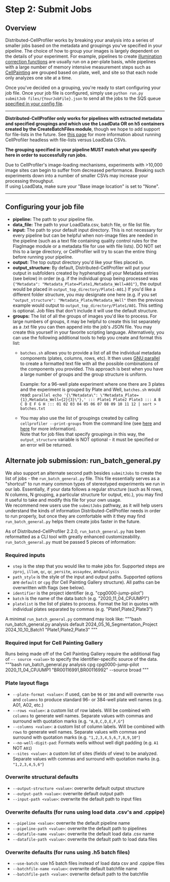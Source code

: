 # Step 2: Submit Jobs

## Overview

Distributed-CellProfiler works by breaking your analysis into a series of smaller jobs based on the metadata and groupings you've specified in your pipeline.
The choice of how to group your images is largely dependent on the details of your experiment.
For example, pipelines to create [illumination correction functions](http://onlinelibrary.wiley.com/doi/10.1111/jmi.12178/full) are usually run on a per-plate basis, while pipelines with a large number of memory intensive measurement steps such as [CellPainting](http://www.nature.com/nprot/journal/v11/n9/full/nprot.2016.105.html) are grouped based on plate, well, and site so that each node only analyzes one site at a time.  

Once you've decided on a grouping, you're ready to start configuring your job file.
Once your job file is configured, simply use `python run.py submitJob files/{YourJobFile}.json` to send all the jobs to the SQS queue [specified in your config file](step_1_configuration.md).

***

**Distributed-CellProfiler only works for pipelines with extracted metadata and specified groupings and which use the LoadData OR on h5 containers created by the CreateBatchFiles module**, though we hope to add support for file-lists in the future.
See [this page](https://github.com/CellProfiler/CellProfiler/wiki/Adapting-CellProfiler-to-a-LIMS-environment) for more information about running CellProfiler headless with file-lists versus LoadData CSVs.  

**The grouping specified in your pipeline MUST match what you specify here in order to successfully run jobs.**

Due to CellProfiler's image-loading mechanisms, experiments with >10,000 image sites can begin to suffer from decreased performance.
Breaking such experiments down into a number of smaller CSVs may increase your processing throughput.  
If using LoadData, make sure your "Base image location" is set to "None".

***

## Configuring your job file

* **pipeline:** The path to your pipeline file.
* **data_file:** The path to your LoadData.csv, batch file, or file list file.
* **input:** The path to your default input directory.
This is not necessary for every pipeline but can be helpful when non-image files are needed in the pipeline (such as a text file containing quality control rules for the FlagImage module or a metadata file for use with file lists).
DO NOT set this to a large directory, or CellProfiler will try to scan the entire thing before running your pipeline.
* **output:** The top output directory you'd like your files placed in.
* **output_structure:** By default, Distributed-CellProfiler will put your output in subfolders created by hyphenating all your Metadata entries (see below) in order (e.g. if the individual group being processed was `{"Metadata": "Metadata_Plate=Plate1,Metadata_Well=A01"}`, the output would be placed in `output_top_directory/Plate1-A01`.)
If you'd like a different folder structure, you may designate one here (e.g. if you set `"output_structure": "Metadata_Plate/Metadata_Well"` then the previous example would output to `output_top_directory/Plate1/A01`.
This setting is optional.
Job files that don't include it will use the default structure.
* **groups:** The list of all the groups of images you'd like to process.
For large numbers of groups, it may be helpful to create this list separately as a .txt file you can then append into the job's JSON file.
You may create this yourself in your favorite scripting language.
Alternatively, you can use the following additional tools to help you create and format this list:
  * `batches.sh` allows you to provide a list of all the individual metadata components (plates, columns, rows, etc).
    It then uses [GNU parallel](https://www.gnu.org/software/parallel/parallel_tutorial.html) to create a formatted text file with all the possible combinations of the components you provided.
    This approach is best when you have a large number of groups and the group structure is uniform.

      Example: for a 96-well plate experiment where one there are 3 plates and the experiment is grouped by Plate and Well, `batches.sh` would read:
        `parallel echo '{\"Metadata\": \"Metadata_Plate={1},Metadata_Well={2}{3}\"},' ::: Plate1 Plate2 Plate3 ::: A B C D E F G H ::: 01 02 03 04 05 06 07 08 09 10 11 12 | sort > batches.txt`
  * You may also use the list of groupings created by calling `cellprofiler --print-groups` from the command line (see [here](https://github.com/CellProfiler/CellProfiler/wiki/Adapting-CellProfiler-to-a-LIMS-environment#cmd) and [here](https://github.com/CellProfiler/Distributed-CellProfiler/issues/52) for more information).  
  Note that for job files that specify groupings in this way, the `output_structure` variable is NOT optional - it must be specified or an error will be returned.

## Alternate job submission: run_batch_general.py

We also support an alternate second path besides `submitJobs` to create the list of jobs - the `run_batch_general.py` file.
This file essentially serves as a "shortcut" to run many common types of stereotyped experiments we run in our lab.
Essentially, if your data follows a regular structure (such as N rows, N columns, N grouping, a particular structure for output, etc.), you may find it useful to take and modify this file for your own usage.  
We recommend new users use the `submitJobs` pathway, as it will help users understand the kinds of information Distributed-CellProfiler needs in order to run properly, but once they are comfortable with it they may find `run_batch_general.py` helps them create jobs faster in the future.

As of Distributed-CellProfiler 2.2.0, `run_batch_general.py` has been reformatted as a CLI tool with greatly enhanced customizeability.
`run_batch_general.py` must be passed 5 pieces of information:

### Required inputs

* `step` is the step that you would like to make jobs for.
Supported steps are `zproj`, `illum`, `qc`, `qc_persite`, `assaydev`, and`analysis`
* `path_style` is the style of the input and output paths.
Supported options are `default` or `cpg` (for Cell Painting Gallery structure).
All paths can be overwritten with flags (see below).
* `identifier` is the project identifier (e.g. "cpg0000-jump-pilot")
* `batch` is the name of the data batch (e.g. "2020_11_04_CPJUMP1")
* `platelist` is the list of plates to process.
Format the list in quotes with individual plates separated by commas (e.g. "Plate1,Plate2,Plate3")

A minimal `run_batch_general.py` command may look like:
"""bash
run_batch_general.py analysis default 2024_05_16_Segmentation_Project 2024_10_10_Batch1 "Plate1,Plate2,Plate3"
"""

### Required input for Cell Painting Gallery

Runs being made off of the Cell Painting Gallery require the additional flag of `-- source <value>` to specify the identifier-specific source of the data.
"""bash
run_batch_general.py analysis cpg cpg0000-jump-pilot 2020_11_04_CPJUMP1 "BR00116991,BR00116992" --source broad
"""

### Plate layout flags

* `--plate-format <value>`: if used, can be `96` or `384` and will overwrite `rows` and `columns` to produce standard 96- or 384-well plate well names (e.g. A01, A02, etc.)
* `--rows <value>`: a custom list of row labels.
Will be combined with `columns` to generate well names.
Separate values with commas and surround with quotation marks (e.g. `"A,B,C,D,E,F,G"`)
* `--columns <value>`: a custom list of column labels.
Will be combined with `rows` to generate well names.
Separate values with commas and surround with quotation marks (e.g. `"1,2,3,4,5,6,7,8,9,10"`)
* `--no-well-digit-pad`: Formats wells without well digit padding (e.g. `A1` NOT `A01`)
* `--sites <value>`: a custom list of sites (fields of view) to be analyzed.
Separate values with commas and surround with quotation marks (e.g. `"1,2,3,4,5,6"`)

### Overwrite structural defaults

* `--output-structure <value>`: overwrite default output structure
* `--output-path <value>`: overwrite default output path
* `--input-path <value>`: overwrite the default path to input files

### Overwrite defaults (for runs using load data .csv's and .cppipe)

* `--pipeline <value>`: overwrite the default pipeline name
* `--pipeline-path <value>`: overwrite the default path to pipelines
* `--datafile-name <value>`: overwrite the default load data .csv name
* `--datafile-path <value>`: overwrite the default path to load data files

### Overwrite defaults (for runs using .h5 batch files)

* `--use-batch`: use h5 batch files instead of load data csv and .cppipe files
* `--batchfile-name <value>`: overwrite default batchfile name
* `--batchfile-path <value>`: overwrite default path to the batchfile
